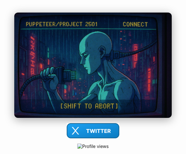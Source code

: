 <!-- Base banner -->
<p align="center">
  <img src="assets/puppeteer-banner.png" alt="PELPA — CRT Banner" style="max-width:100%; border-radius:12px; box-shadow:0 6px 30px rgba(0,0,0,.35);" />
</p>
<!-- Twitter directly below -->
<p align="center" style="margin-top: 6px;">
  <a href="https://twitter.com/pelpa333" target="_blank" rel="nofollow noopener">
    <img src="assets/twitter-button.svg" alt="Twitter" height="48" />
  </a>
</p>

<p align="center">
  <img src="https://komarev.com/ghpvc/?username=YOUR_GITHUB_USERNAME&style=flat-square&color=gray" alt="Profile views"/>
</p>
